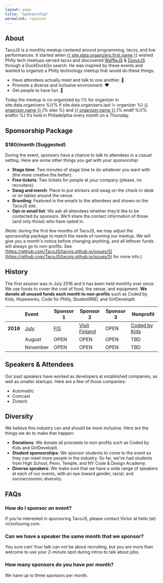 ```yaml
---
layout: page
title: "Sponsorship"
permalink: /sponsor
---
```


## About
TacoJS is a monthly meetup centered around programming, tacos, and live performances. It started when <a href="https://twitter.com/{{ site.data.organizers.first.twitter }}">{{ site.data.organizers.first.name }}</a> wished Philly tech meetups served tacos and discovered <a href="https://wafflejs.com/" target="_blank">WaffleJS</a> &amp; <a href="https://donutjs.club/" target="_blank">DonutJS</a> through a DuckDuckGo search. He was inspired by these events and wanted to organize a Philly technology meetup that would do these things:

- Have attendees actually meet and talk to one another. :wave:
- Promote a diverse and inclusive environment. :heart:
- Get people to have fun. :tada:

Today the meetup is co-organized by {% for organizer in site.data.organizers %}{% if site.data.organizers.last != organizer %}
  <a href="https://twitter.com/{{ organizer.twitter }}" target="_blank">{{ organizer.name }}</a>,{% else %} and <a href="https://twitter.com/{{ organizer.twitter }}" target="_blank">{{ organizer.name }}</a>.{% endif %}{% endfor %} It’s held in Philadelphia every month on a Thursday.

## Sponsorship Package

### $180/month (Suggested)

During the event, sponsors have a chance to talk to attendees in a casual setting. Here are some other things you get with your sponsorship:

- **Stage time**: Two minutes of stage time to do whatever you want with (the more creative the better).
- **Free tickets**: Two tickets for people at your company (please, no recruiters).
- **Swag and merch**: Place to put stickers and swag on the check-in desk or on tables around the venue.
- **Branding**: Featured in the emails to the attendees and shown on the TacoJS site.
- **Opt-in email list**: We ask all attendees whether they’d like to be contacted by sponsors. We’ll share the contact information of those (and only those) who have opted in.
<!-- - **Brunch**: Every three months, we invite sponsors, speakers and performers to have brunch together. -->

(Note: during the first few months of TacoJS, we may adjust the sponsorship package to match the needs of running our meetup. We will give you a month's notice before changing anything, and all leftover funds will always go to non-profits. See [https://github.com/TacoJS/tacojs.github.io/issues/5](https://github.com/TacoJS/tacojs.github.io/issues/5) for more info.)

## History
The first session was in July 2016 and it has been held monthly ever since. We use funds to cover the cost of food, the venue, and equipment. **We donate all unused funds each month to non-profits** such as Coded by Kids, Hopeworks, Code for Philly, StudentRND, and GirlDevelopIt.

<!-- Todo automate this -->

|          | Event    | Sponsor 1 | Sponsor 2 | Sponsor 3 | Nonprofit     |
| --------:|:-------- | --------- | --------- | --------- | ------------- |
| **2016** | [July](/meetup/2016-july) | [FIS](http://www.fisglobal.com/About-Us/Careers) | [Visit Finland](http://www.visitfinland.com/) | OPEN | [Coded by Kids](http://www.codedbykids.com/) |
|          | August | OPEN | OPEN | OPEN | TBD |
|          | November | OPEN | OPEN | OPEN | TBD |

## Speakers & Attendees
Our past speakers have worked as developers at established companies, as well as smaller startups. Here are a few of those companies:

- Automattic
- Comcast
- Zivtech

<!-- Our attendees are roughly the same ratio of people from larger and smaller companies, leaning toward smaller startups. Around 35% of our attendees are women. -->

## Diversity
We believe this industry can and should be more inclusive. Here are the things we do to make that happen:

- **Donations**: We donate all proceeds to non-profits such as Coded by Kids and GirlDevelopIt.
- **Student sponsorships**: We sponsor students to come to the event so they can meet more people in the industry. So far, we’ve had students from High School, Penn, Temple, and NY Code &amp; Design Academy.
- **Diverse speakers**: We make sure that we have a wide range of speakers at each of our events, with an eye toward gender, racial, and socioeconomic diversity.

## FAQs

### How do I sponsor an event?

If you’re interested in sponsoring TacoJS, please contact Victor at hello (at) victorlourng.com.

### Can we have a speaker the same month that we sponsor?

You sure can! Your talk can not be about recruiting, but you are more than welcome to use your 2-minute spot during intros to talk about jobs.

### How many sponsors do you have per month?

We have up to three sponsors per month.
